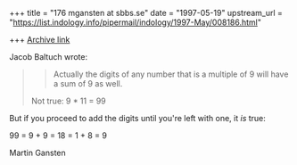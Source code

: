 +++
title = "176 mgansten at sbbs.se"
date = "1997-05-19"
upstream_url = "https://list.indology.info/pipermail/indology/1997-May/008186.html"

+++
[Archive link](https://list.indology.info/pipermail/indology/1997-May/008186.html)

Jacob Baltuch wrote:

>>Actually the digits of any number that is a multiple of 9 will have a
>>sum of 9 as well.
>
>Not true: 9 * 11 = 99

But if you proceed to add the digits until you're left with one, it *is* true:

99 = 9 + 9 = 18 = 1 + 8 = 9

Martin Gansten






